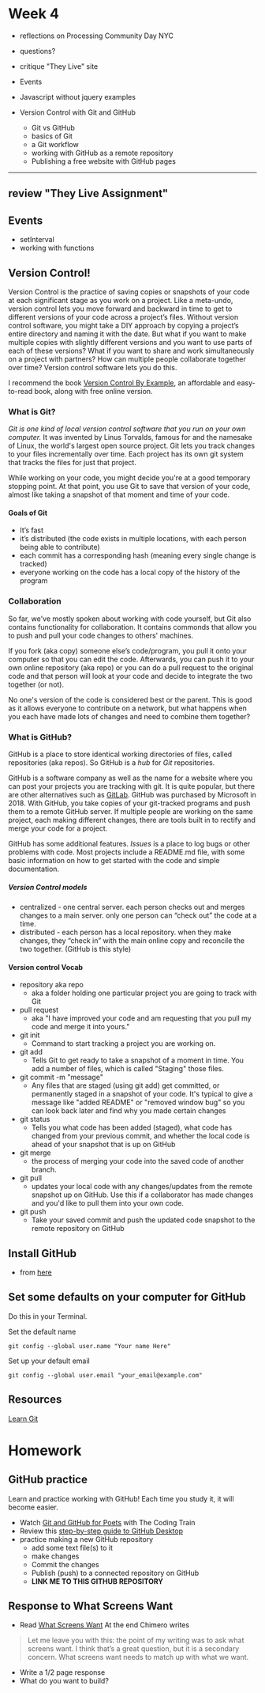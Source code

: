 # Week 4

- reflections on Processing Community Day NYC
- questions?
- critique "They Live" site

- Events

- Javascript without jquery examples

- Version Control with Git and GitHub
  - Git vs GitHub
  - basics of Git
  - a Git workflow
  - working with GitHub as a remote repository
  - Publishing a free website with GitHub pages

---

## review "They Live Assignment"

## Events
- setInterval
- working with functions

## Version Control!

Version Control is the practice of saving copies or snapshots of your code at each significant stage as you work on a project. Like a meta-undo, version control lets you move forward and backward in time to get to different versions of your code across a project’s files. Without version control software, you might take a DIY approach by copying a project’s entire directory and naming it with the date. But what if you want to make multiple copies with slightly different versions and you want to use parts of each of these versions? What if you want to share and work simultaneously on a project with partners? How can multiple people collaborate together over time? Version control software lets you do this.

I recommend the book [Version Control By Example](https://ericsink.com/vcbe/html/bk01-toc.html), an affordable and easy-to-read book, along with free online version.

### What is Git?

*Git is one kind of local version control software that you run on your own computer.* It was invented by Linus Torvalds, famous for and the namesake of Linux, the world's largest open source project. Git lets you track changes to your files incrementally over time. Each project has its own git system that tracks the files for just that project.

While working on your code, you might decide you're at a good temporary stopping point. At that point, you use Git to save that version of your code, almost like taking a snapshot of that moment and time of your code.

#### Goals of Git

- It’s fast
- it’s distributed (the code exists in multiple locations, with each person being able to contribute)
- each commit has a corresponding hash (meaning every single change is tracked)
- everyone working on the code has a local copy of the history of the program

### Collaboration

So far, we've mostly spoken about working with code yourself, but Git also contains functionality for collaboration. It contains commonds that allow you to push and pull your code changes to others' machines.

If you fork (aka copy) someone else’s code/program, you pull it onto your computer so that you can edit the code. Afterwards, you can push it to your own online repository (aka repo) or you can do a pull request to the original code and that person will look at your code and decide to integrate the two together (or not).

No one's version of the code is considered best or the parent. This is good as it allows everyone to contribute on a network, but what happens when you each have made lots of changes and need to combine them together?

### What is GitHub?

GitHub is a place to store identical working directories of files, called repositories (aka repos). So GitHub is a *hub* for *Git* repositories.

GitHub is a software company as well as the name for a website where you can post your projects you are tracking with git. It is quite popular, but there are other alternatives such as [GitLab](https://about.gitlab.com/). GitHub was purchased by Microsoft in 2018. With GitHub, you take copies of your git-tracked programs and push them to a remote GitHub server. If multiple people are working on the same project, each making different changes, there are tools built in to rectify and merge your code for a project.

GitHub has some additional features. *Issues* is a place to log bugs or other problems with code. Most projects include a README.md file, with some basic information on how to get started with the code and simple documentation.

##### Version Control models

- centralized - one central server. each person checks out and merges changes to a main server. only one person can “check out” the code at a time.
- distributed - each person has a local repository. when they make changes, they “check in” with the main online copy and reconcile the two together. (GitHub is this style)

#### Version control Vocab

- repository aka repo
  - aka a folder holding one particular project you are going to track with Git
- pull request
  - aka "I have improved your code and am requesting that you pull my code and merge it into yours."
- git init
  - Command to start tracking a project you are working on.
- git add
  - Tells Git to get ready to take a snapshot of a moment in time. You add a number of files, which is called "Staging" those files.
- git commit -m "message"
  - Any files that are staged (using git add) get committed, or permanently staged in a snapshot of your code. It's typical to give a message like "added README" or "removed window bug" so you can look back later and find why you made certain changes
- git status
  - Tells you what code has been added (staged), what code has changed from your previous commit, and whether the local code is ahead of your snapshot that is up on GitHub
- git merge
  - the process of merging your code into the saved code of another branch.
- git pull
  - updates your local code with any changes/updates from the remote snapshot up on GitHub. Use this if a collaborator has made changes and you'd like to pull them into your own code.
- git push
  - Take your saved commit and push the updated code snapshot to the remote repository on GitHub

## Install GitHub

- from [here](http://git-scm.com/downloads)

## Set some defaults on your computer for GitHub

Do this in your Terminal.

Set the default name

```
git config --global user.name "Your name Here"
```

Set up your default email

```
git config --global user.email "your_email@example.com"
```

## Resources

[Learn Git](https://try.github.io/)

# Homework

## GitHub practice
Learn and practice working with GitHub! Each time you study it, it will become easier.

- Watch [Git and GitHub for Poets](https://www.youtube.com/watch?v=BCQHnlnPusY&t=2s) with The Coding Train
- Review this [step-by-step guide to GitHub Desktop](https://programminghistorian.org/en/lessons/getting-started-with-github-desktop)
- practice making a new GitHub repository
	- add some text file(s) to it
	- make changes
	- Commit the changes
	- Publish (push) to a connected repository on GitHub 
	- **LINK ME TO THIS GITHUB REPOSITORY**

## Response to What Screens Want
- Read [What Screens Want](https://frankchimero.com/writing/what-screens-want/)
At the end Chimero writes

> Let me leave you with this: the point of my writing was to ask what screens want. I think that’s a great question, but it is a secondary concern. What screens want needs to match up with what we want.

  - Write a 1/2 page response
  - What do you want to build?

